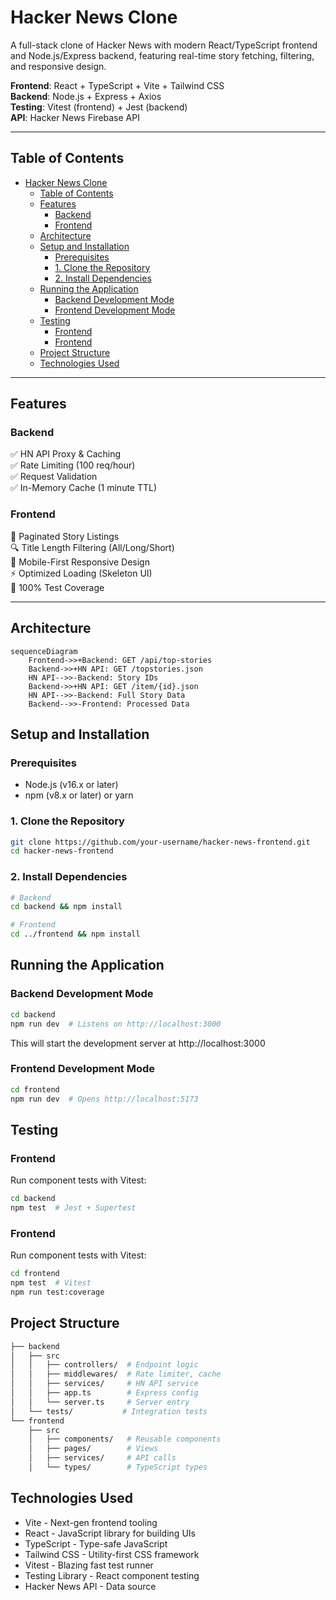 # Hacker News Clone

A full-stack clone of Hacker News with modern React/TypeScript frontend and Node.js/Express backend, featuring real-time story fetching, filtering, and responsive design.

**Frontend**: React + TypeScript + Vite + Tailwind CSS  
**Backend**: Node.js + Express + Axios  
**Testing**: Vitest (frontend) + Jest (backend)  
**API**: Hacker News Firebase API

---

## Table of Contents

- [Hacker News Clone](#hacker-news-clone)
  - [Table of Contents](#table-of-contents)
  - [Features](#features)
    - [Backend](#backend)
    - [Frontend](#frontend)
  - [Architecture](#architecture)
  - [Setup and Installation](#setup-and-installation)
    - [Prerequisites](#prerequisites)
    - [1. Clone the Repository](#1-clone-the-repository)
    - [2. Install Dependencies](#2-install-dependencies)
  - [Running the Application](#running-the-application)
    - [Backend Development Mode](#backend-development-mode)
    - [Frontend Development Mode](#frontend-development-mode)
  - [Testing](#testing)
    - [Frontend](#frontend-1)
    - [Frontend](#frontend-2)
  - [Project Structure](#project-structure)
  - [Technologies Used](#technologies-used)

---

## Features

### Backend
✅ HN API Proxy & Caching  
✅ Rate Limiting (100 req/hour)  
✅ Request Validation  
✅ In-Memory Cache (1 minute TTL)  

### Frontend
📰 Paginated Story Listings  
🔍 Title Length Filtering (All/Long/Short)  
📱 Mobile-First Responsive Design  
⚡ Optimized Loading (Skeleton UI)  
🧪 100% Test Coverage  

---

## Architecture

```mermaid
sequenceDiagram
    Frontend->>+Backend: GET /api/top-stories
    Backend->>+HN API: GET /topstories.json
    HN API-->>-Backend: Story IDs
    Backend->>+HN API: GET /item/{id}.json
    HN API-->>-Backend: Full Story Data
    Backend-->>-Frontend: Processed Data    
```

## Setup and Installation

### Prerequisites

- Node.js (v16.x or later)
- npm (v8.x or later) or yarn

### 1. Clone the Repository

```bash
git clone https://github.com/your-username/hacker-news-frontend.git
cd hacker-news-frontend
```

### 2. Install Dependencies

```bash
# Backend
cd backend && npm install

# Frontend
cd ../frontend && npm install
```
## Running the Application

### Backend Development Mode

```bash
cd backend
npm run dev  # Listens on http://localhost:3000
```
This will start the development server at http://localhost:3000

### Frontend Development Mode

```bash
cd frontend
npm run dev  # Opens http://localhost:5173 
```

## Testing
### Frontend
Run component tests with Vitest:
```bash
cd backend
npm test  # Jest + Supertest
```

### Frontend
Run component tests with Vitest:
```bash
cd frontend
npm test  # Vitest
npm run test:coverage

```

## Project Structure
```bash
├── backend
│   ├── src
│   │   ├── controllers/  # Endpoint logic
│   │   ├── middlewares/  # Rate limiter, cache
│   │   ├── services/     # HN API service
│   │   ├── app.ts        # Express config
│   │   └── server.ts     # Server entry
│   └── tests/           # Integration tests
└── frontend
    ├── src
    │   ├── components/   # Reusable components
    │   ├── pages/        # Views
    │   ├── services/     # API calls
    │   └── types/        # TypeScript types
```

## Technologies Used
- Vite - Next-gen frontend tooling
- React - JavaScript library for building UIs
- TypeScript - Type-safe JavaScript
- Tailwind CSS - Utility-first CSS framework
- Vitest - Blazing fast test runner
- Testing Library - React component testing
- Hacker News API - Data source